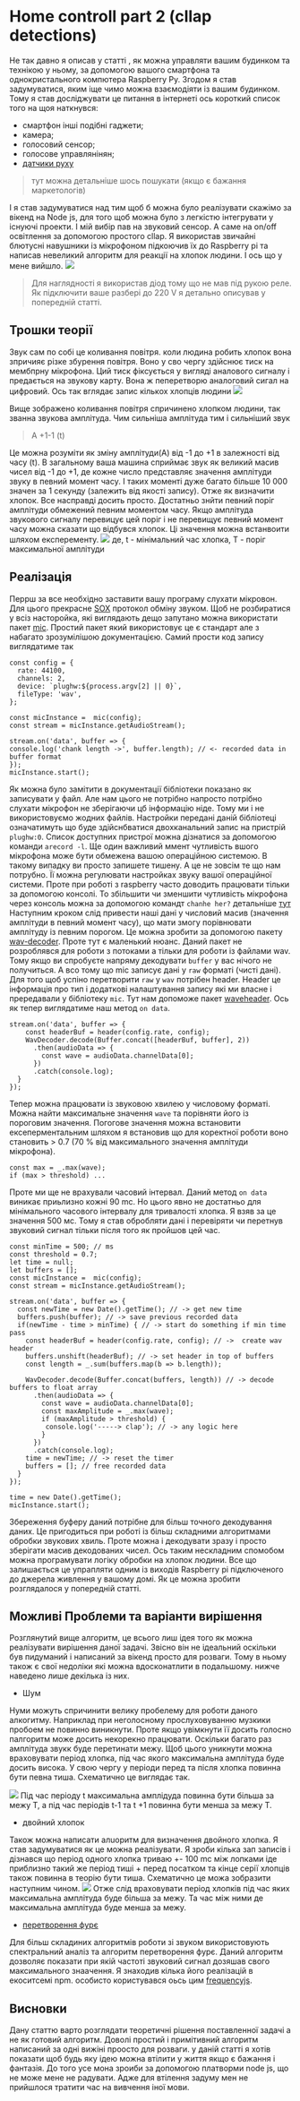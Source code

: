 # Home controll part 2 (cllap detections)

Не так давно я описав у статті , як можна управляти вашим будинком та технікою у ньому, за допомогою вашого смартфона та однокристального компютера Raspberry Py. Згодом я став задумуватися, яким іще чимо можна взаємодіяти із вашим будинком. Тому я став досліджувати це питання в інтернеті ось короткий список того на щоя наткнувся: 
- смартфон інші подібні гаджети;
- камера;
- голосовий сенсор;
- голосове управлянінян;
- [датчики руху](https://www.hackster.io/hardikrathod/pir-motion-sensor-with-raspberry-pi-415c04)
> тут можна детальніше шось пошукати (якщо є бажання  маркетологів)

І я став задумуватися над тим щоб б можна було реалізувати скажімо за вікенд на Node js, для того щоб можна було з легкістю інтегрувати у існуючі проекти. І мій вибір пав на звуковий сенсор. А саме на on/off освітлення за допомогою простого cllap. Я використав звичайні блютусні навушники із мікрофоном  підкоючив їх до Raspberry pi та написав невеликий алгоритм для реакції на хлопок людини.  І ось що у мене вийшло.
![](https://github.com/VolodymyrTymets/clap-detecrot/blob/master/clap-result.gif?raw=true)

> Для наглядності я використав діод тому що не мав під рукою реле. Як підключити ваше разбері до 220 V я детально описував у попередній статті.

## Трошки теорії
Звук сам по собі це коливання повітря. коли людина робить хлопок вона зпричияє різке збурення повітря. Воно у сво чергу здійснює тиск на мембпрну мікрофона. Ций тиск фіксується у вигляді аналового сигналу і предається на звукову карту. Вона ж пеперетворю аналоговий сигал на цифровий. Ось так вглядає запис кількох хлопців людини
![](https://raw.githubusercontent.com/VolodymyrTymets/clap-detecrot/master/cllap-record.PNG)

Вище зображено коливання повітря спричинено хлопком людини, так званна звукова амплітуда. Чим сильніша амплітуда тим і сильніший звук
> A +1-1 (t)

Це можна розуміти як зміну амплітуди(А) від -1 до +1 в залежності від часу (t). В загальному ваша машина сприймає звук як великий масив чисел від -1 до +1, де кожне число представляє значення амплітуди звуку в певний момент часу. І таких моменті дуже багато більше 10 000 значен за 1 секунду (залежить від якості запису).
Отже як визначити хлопок. Все насправді досить просто. Достатньо знйти певний поріг амплітуди обмежений певним моментом часу. Якщо амплітуда звукового сигналу перевицує цей поріг і не перевищує певний момент часу можна сказати що відбувся хлопок. Ці значення можна встанвоити шляхом експеременту.
![](https://raw.githubusercontent.com/VolodymyrTymets/clap-detecrot/master/cllap-record-schema.PNG)
де, t - мінімальний час хлопка, T - поріг максимальної амплітуди
## Реалізація
Перрш за все необхідно заставити вашу програму слухати мікровон. Для цього прекрасне [SOX](http://sox.sourceforge.net/sox.html) протокол обміну звуком. Щоб не розбиратися у всіз насторойка, які виглядають дещо запутано можна використати пакет [mic](https://www.npmjs.com/package/mic). Простий пакет який використовує це є стандарт але з набагато зрозумілішою документацією. Самий прости код запису виглядатиме так
```
const config = {
  rate: 44100,
  channels: 2,
  device: `plughw:${process.argv[2] || 0}`,
  fileType: 'wav',
};

const micInstance =  mic(config);
const stream = micInstance.getAudioStream();

stream.on('data', buffer => {
console.log('chank length ->', buffer.length); // <- recorded data in buffer format 
});
micInstance.start();
```
Як можна було замітити в документації бібліотеки показано як записувати у файл. Але нам цього не потрібно напросто потрібно слухати мікрофон не зберігаючи цб інформацію ніде. Тому ми і не використовуємо жодних файлів.
Настройки передані даній бібліотеці означатимуть що буде здійснбватися двохканальний запис на пристрій `plughw:0`. Список доступних пристрої можна дізнатися за допомогою команди `arecord -l`. Ще один важливий ммент чутливість вшого мікрофона може бути обмежена вашою операційною системою. В такому випадку ви просто запишете тишену. А це не зовсім те що нам потрубно. Її можна регулювати настройках звуку вашої операційної системи. Проте при роботі з raspberry часто доводить працювати тільки за допомогою консолі. То збільшити чи зменшити чутливість мікрофона через консоль можна за допомогою командт `chanhe her?` детальніше [тут]() 
Наступним кроком слід привести наші дані у числовий масив (значення амплітуди в певний момент часу), що мати змогу порівнювати амплітуду із певним порогом. Це можна зробити за допомогою пакету [wav-decoder](https://www.npmjs.com/package/wav-decoder). Проте тут є маленький нюанс. Даний пакет не розроблявся для роботи з потоками а тільки  для роботи із файлами wav. Тому якщо ви спробуєте напряму декодувати `buffer` у вас нічого не получиться. А всо тому що mic записує дані у `raw` форматі (чисті дані). Для того щоб успіно перетворити `raw` у `wav` потрібен header. Header це інформація про тип і додаткові налаштування запису які ми власне і прередавали у бібліотеку `mic`. Тут нам допоможе пакет [waveheader](https://www.npmjs.com/package/waveheader). Ось як тепер виглядатиме наш метод `on data`.

```
stream.on('data', buffer => {
    const headerBuf = header(config.rate, config);
    WavDecoder.decode(Buffer.concat([headerBuf, buffer], 2))
      .then(audioData => {
        const wave = audioData.channelData[0];
      })
      .catch(console.log);
  }
});
```
Тепер можна працювати із звуковою хвилею у числовому форматі. Можна найти максимальне значення `wave` та порівняти його із пороговим значення. Погогове значення можна встановити ексеперментальним шляхом я встановив що для коректної роботи воно становить > 0.7 (70 % від максимального значення амплітуди мікрофона).
```
const max = _.max(wave);
if (max > threshold) ...
```
Проте ми ще не врахували часовий інтервал. Даний метод `on data` виникає приьлизно кожні 90 mc. Но цього явно не достатньо для мінімального часового інтервалу для тривалості хлопка. Я взяв за це значення 500 мс. Тому я став обробляти дані і перевіряти чи перетнув звуковий сигнал тільки після того як пройшов цей час. 
```
const minTime = 500; // ms
const threshold = 0.7;
let time = null;
let buffers = [];
const micInstance =  mic(config);
const stream = micInstance.getAudioStream();

stream.on('data', buffer => {
  const newTime = new Date().getTime(); // -> get new time
  buffers.push(buffer); // -> save previous recorded data
  if(newTime - time > minTime) { // -> start do something if min time pass
    const headerBuf = header(config.rate, config); // ->  create wav header
    buffers.unshift(headerBuf); // -> set header in top of buffers
    const length = _.sum(buffers.map(b => b.length));
    
    WavDecoder.decode(Buffer.concat(buffers, length)) // -> decode buffers to float array
      .then(audioData => {
        const wave = audioData.channelData[0];
        const maxAmplitude = _.max(wave);
        if (maxAmplitude > threshold) {
         console.log('-----> clap'); // -> any logic here
        }
      })
      .catch(console.log);
    time = newTime; // -> reset the timer
    buffers = []; // free recorded data
  }
});

time = new Date().getTime();
micInstance.start();
```
Збереження буферу даний потрібне для більш точного декодування даних. Це пригодиться при роботі із більш складними алгоритмами обробки звукових хвиль. Проте можна і декодувати зразу і просто зберігати масив декодованих чисел.
Ось таким нескладним спомобом можна програмувати логіку обробки на хлопок людини. Все що залишається це упрапляти одним із виходів Raspberry pi підключеного до джерела живлення у вашому домі. Як це можна зробити розглядалося у попередній статті.

## Можливі Проблеми та варіанти вирішення
Розглянутий вище алгоритм, це всього лиш ідея того як можна реалізувати вирішення даної задачі. Звісно він не ідеальний оскільки був пидуманий і написаний за вікенд просто для розваги. Тому в ньому також є свої недоліки які можна вдосконатлити в подальшому. нижче наведено лише декілька із них.
- Шум

Нуми можуть спричинити велику пробелему для роботи даного алкогитму. Наприклад при неголосному прослуховуванню музкики пробоем не повинно виникнути. Проте якщо увімкнути її досить голосно палгоритм може досить некорекно працювати. Оскільки багато раз амплітуда звукк буде перетинати межу. Щоб цього уникнути можна враховувати період хлопка, під час якого максимальна амплітуда буде досить висока. У свою чергу у періоди перед та після хлопка повинна бути певна тиша. Схематично це виглядає так.

![](https://github.com/VolodymyrTymets/clap-detecrot/blob/master/cllap-record-schema_1.PNG?raw=true)
Під час періоду t максимальна амплідуда повинна бути більша за межу T, а під час періодів t-1 та t +1  повинна бути менша за межу T.

- двойний хлопок

Також можна написати алuоритм для визначення двойного хлопка. Я став задумуватися як це можна реалізувати. Я зроби кілька зап  записів і дізнався що період одного хлопка триваю +- 100 mc між лопками іде приблизно такий же період тиші + перед посатком та кінце серії хлопців також повинна в теорію бути тиша. Схематично це можа зобразити наступним чином.
![](https://github.com/VolodymyrTymets/clap-detecrot/blob/master/cllap-record-schema_2.PNG?raw=true)
Отже слід враховувати період хлопків під час яких максимальна амплітуда буде більша за межу. Та час між ними де максимальна амплітуда буде менша за межу.
- [перетворення фурє](https://en.wikipedia.org/wiki/Fast_Fourier_transform)

Для більш складиних алгоритмів роботи зі звуком використовують спектральний аналіз та алгоритм перетворення фурє. Даний алгоритм дозволяє показати при якій частоті звуковий сигнал дозяшав свого максимального знаачення. Я знаходив кілька його реалізацій в екоситсемі npm. особисто користувався оьсь цим [frequencyjs](https://www.npmjs.com/package/frequencyjs). 

## Висновки

Дану статтю варто розглядати теоретичні рішення поставленної задачі а не як готовий алгоритм. Доволі простий і примітивний алгоритм написаний за одні вижіні проосто для розваги. у даній статті я хотів показати щоб будь яку ідею можна втілити у життя якщо є бажання і фантазія. До того усе мона зроиби за допомогою платворми node js, що не може мене не радувати. Адже для втілення задуму мен не прийшлося тратити час на вивчення іної  мови.  

